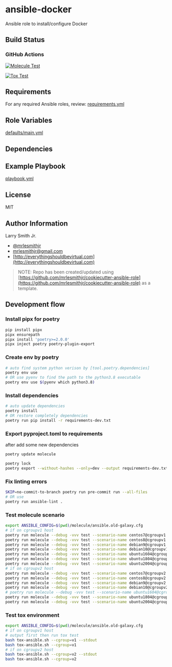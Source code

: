 # ansible-docker

Ansible role to install/configure Docker

## Build Status

### GitHub Actions

[![Molecule Test](../../actions/workflows/test-molecule.yml/badge.svg)](../../actions/workflows/test-molecule.yml)

[![Tox Test](../../actions/workflows/test-tox.yml/badge.svg)](../../actions/workflows/test-tox.yml)

## Requirements

For any required Ansible roles, review:
[requirements.yml](requirements.yml)

## Role Variables

[defaults/main.yml](defaults/main.yml)

## Dependencies

## Example Playbook

[playbook.yml](playbook.yml)

## License

MIT

## Author Information

Larry Smith Jr.

- [@mrlesmithjr](https://twitter.com/mrlesmithjr)
- [mrlesmithjr@gmail.com](mailto:mrlesmithjr@gmail.com)
- [http://everythingshouldbevirtual.com](http://everythingshouldbevirtual.com)

> NOTE: Repo has been created/updated using [https://github.com/mrlesmithjr/cookiecutter-ansible-role](https://github.com/mrlesmithjr/cookiecutter-ansible-role) as a template.


## Development flow

### Install pipx for poetry

```bash
pip install pipx
pipx ensurepath
pipx install 'poetry>=2.0.0'
pipx inject poetry poetry-plugin-export
```

### Create env by poetry

```bash
# auto find system python verison by [tool.poetry.dependencies]
poetry env use
# OR use pyenv to find the path to the python3.8 executable
poetry env use $(pyenv which python3.8)
```

### Install dependencies

```bash
# auto update dependencies
poetry install
# OR restore completely dependencies
poetry run pip install -r requirements-dev.txt
```

### Export pyproject.toml to requirements

after add some new dependencies

```bash
poetry update molecule
```


```bash
poetry lock
poetry export --without-hashes --only=dev --output requirements-dev.txt
```

### Fix linting errors

```bash
SKIP=no-commit-to-branch poetry run pre-commit run --all-files
# OR use
poetry run ansible-lint .
```

### Test molecule scenario

```bash
export ANSIBLE_CONFIG=$(pwd)/molecule/ansible.old-galaxy.cfg
# if on cgroupv1 host
poetry run molecule --debug -vvv test --scenario-name centos7@cgroupv1
poetry run molecule --debug -vvv test --scenario-name centos8@cgroupv1
poetry run molecule --debug -vvv test --scenario-name debian9@cgroupv1
poetry run molecule --debug -vvv test --scenario-name debian10@cgroupv1
poetry run molecule --debug -vvv test --scenario-name ubuntu1604@cgroupv1
poetry run molecule --debug -vvv test --scenario-name ubuntu1804@cgroupv1
poetry run molecule --debug -vvv test --scenario-name ubuntu2004@cgroupv1
# if on cgroupv2 host
poetry run molecule --debug -vvv test --scenario-name centos7@cgroupv2
poetry run molecule --debug -vvv test --scenario-name centos8@cgroupv2
poetry run molecule --debug -vvv test --scenario-name debian9@cgroupv2
poetry run molecule --debug -vvv test --scenario-name debian10@cgroupv2
# poetry run molecule --debug -vvv test --scenario-name ubuntu1604@cgroupv2
poetry run molecule --debug -vvv test --scenario-name ubuntu1804@cgroupv2
poetry run molecule --debug -vvv test --scenario-name ubuntu2004@cgroupv2
```

### Test tox environment

```bash
export ANSIBLE_CONFIG=$(pwd)/molecule/ansible.old-galaxy.cfg
# if on cgroupv1 host
# output first then run tox test
bash tox-ansible.sh --cgroup=v1 --stdout
bash tox-ansible.sh --cgroup=v1
# if on cgroupv2 host
bash tox-ansible.sh --cgroup=v2 --stdout
bash tox-ansible.sh --cgroup=v2
```
